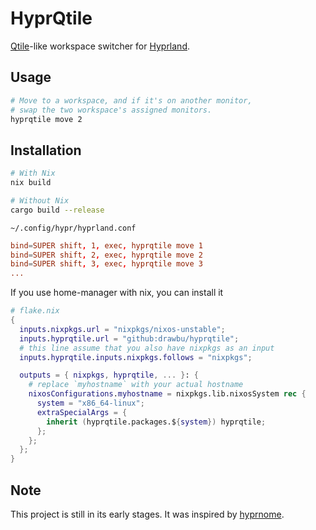 # HyprQtile

[Qtile](https://qtile.org)-like workspace switcher for
[Hyprland](https://hyprland.org).


## Usage

```sh
# Move to a workspace, and if it's on another monitor,
# swap the two workspace's assigned monitors.
hyprqtile move 2
```


## Installation

```sh
# With Nix
nix build

# Without Nix
cargo build --release
```

`~/.config/hypr/hyprland.conf`
```conf
bind=SUPER shift, 1, exec, hyprqtile move 1
bind=SUPER shift, 2, exec, hyprqtile move 2
bind=SUPER shift, 3, exec, hyprqtile move 3
...
```

If you use home-manager with nix, you can install it
```nix
# flake.nix
{
  inputs.nixpkgs.url = "nixpkgs/nixos-unstable";
  inputs.hyprqtile.url = "github:drawbu/hyprqtile";
  # this line assume that you also have nixpkgs as an input
  inputs.hyprqtile.inputs.nixpkgs.follows = "nixpkgs";

  outputs = { nixpkgs, hyprqtile, ... }: {
    # replace `myhostname` with your actual hostname
    nixosConfigurations.myhostname = nixpkgs.lib.nixosSystem rec {
      system = "x86_64-linux";
      extraSpecialArgs = {
        inherit (hyprqtile.packages.${system}) hyprqtile;
      };
    };
  };
}
```


## Note

This project is still in its early stages. It was inspired by
[hyprnome](https://github.com/donovanglover/hyprnome).
